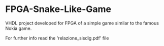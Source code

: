 # FPGA-Snake-Like-Game
VHDL project developed for FPGA of a simple game similar to the famous Nokia game.

For further info read the 'relazione_sisdig.pdf' file
